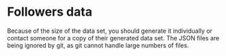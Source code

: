 Followers data
==============
Because of the size of the data set, you should generate it individually or
contact someone for a copy of their generated data set.  The JSON files are
being ignored by git, as git cannot handle large numbers of files.
